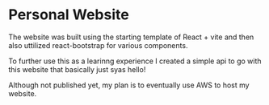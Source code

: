# Personal Website

The website was built using the starting template of React + vite and then also uttilized react-bootstrap for various components.

To further use this as a learinng experience I created a simple api to go with this website that basically just syas hello!

Although not published yet, my plan is to eventually use AWS to host my website.
